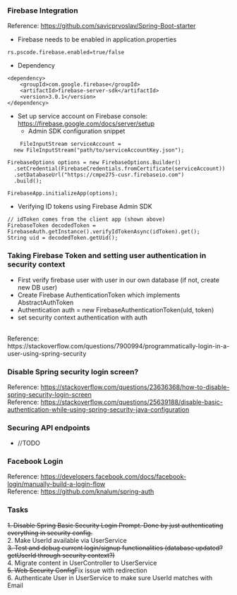 ### Firebase Integration
Reference: https://github.com/savicprvoslav/Spring-Boot-starter
<br>
* Firebase needs to be enabled in application.properties
```
rs.pscode.firebase.enabled=true/false
```
* Dependency
```
<dependency>
	<groupId>com.google.firebase</groupId>
	<artifactId>firebase-server-sdk</artifactId>
	<version>3.0.1</version>
</dependency>
```
* Set up service account on Firebase console: https://firebase.google.com/docs/server/setup
    * Admin SDK configuration snippet
```
    FileInputStream serviceAccount =
  new FileInputStream("path/to/serviceAccountKey.json");

FirebaseOptions options = new FirebaseOptions.Builder()
  .setCredential(FirebaseCredentials.fromCertificate(serviceAccount))
  .setDatabaseUrl("https://cmpe275-cusr.firebaseio.com")
  .build();

FirebaseApp.initializeApp(options);
```
* Verifying ID tokens using Firebase Admin SDK
```
// idToken comes from the client app (shown above)
FirebaseToken decodedToken = FirebaseAuth.getInstance().verifyIdTokenAsync(idToken).get();
String uid = decodedToken.getUid();
```

### Taking Firebase Token and setting user authentication in security context
* First verify firebase user with user in our own database (if not, create new DB user)
* Create Firebase AuthenticationToken which implements AbstractAuthToken
* Authentication auth = new FirebaseAuthenticationToken(uId, token)
* set security context authentication with auth
<br>
Reference: https://stackoverflow.com/questions/7900994/programmatically-login-in-a-user-using-spring-security

### Disable Spring security login screen?
Reference: https://stackoverflow.com/questions/23636368/how-to-disable-spring-security-login-screen
<br>
Reference: https://stackoverflow.com/questions/25639188/disable-basic-authentication-while-using-spring-security-java-configuration

### Securing API endpoints
* //TODO

### Facebook Login
Reference: https://developers.facebook.com/docs/facebook-login/manually-build-a-login-flow
<br>
Reference: https://github.com/knalum/spring-auth

### Tasks
~~1. Disable Spring Basic Security Login Prompt. Done by just authenticating everything in security config.~~<br>
2. Make UserId available via UserService<br>
~~3. Test and debug current login/signup functionalities (database updated? getUserId through security context?)~~<br>
4. Migrate content in UserController to UserService<br>
~~5. Web Security Config~~Fix issue with redirection<br>
6. Authenticate User in UserService to make sure UserId matches with Email
<br>